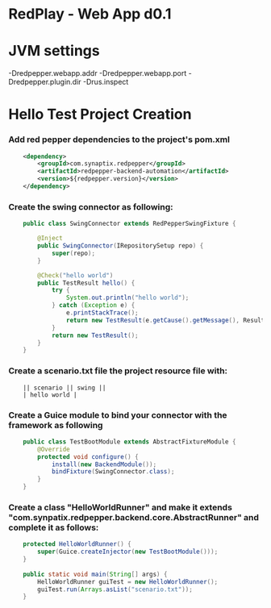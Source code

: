 RedPlay - Web App d0.1
=======

# JVM settings
-Dredpepper.webapp.addr
-Dredpepper.webapp.port
-Dredpepper.plugin.dir
-Drus.inspect

# Hello Test Project Creation

### Add red pepper dependencies to the project's pom.xml
```xml
	<dependency>
		<groupId>com.synaptix.redpepper</groupId>
		<artifactId>redpepper-backend-automation</artifactId>
		<version>${redpepper.version}</version>
	</dependency>
```

### Create the swing connector as following:
```java
	public class SwingConnector extends RedPepperSwingFixture {

	    @Inject
	    public SwingConnector(IRepositorySetup repo) {
	        super(repo);
	    }

	    @Check("hello world")
	    public TestResult hello() {
	        try {
	        	System.out.println("hello world");
	        } catch (Exception e) {
	            e.printStackTrace();
	            return new TestResult(e.getCause().getMessage(), ResultKind.ERROR);
	        }
	        return new TestResult();
	    }
	}
```
### Create a scenario.txt file the project resource file with:
```
	|| scenario || swing ||
	| hello world |
```


### Create a Guice module to bind your connector with the framework as following
```java
	public class TestBootModule extends AbstractFixtureModule {
		@Override
		protected void configure() {
			install(new BackendModule());
			bindFixture(SwingConnector.class);		
		}
	}
```

### Create a class "HelloWorldRunner" and make it extends "com.synpatix.redpepper.backend.core.AbstractRunner" and complete it as follows:
```java
	protected HelloWorldRunner() {
		super(Guice.createInjector(new TestBootModule()));
	}
	
	public static void main(String[] args) {
		HelloWorldRunner guiTest = new HelloWorldRunner(); 
		guiTest.run(Arrays.asList("scenario.txt"));
	}
```
